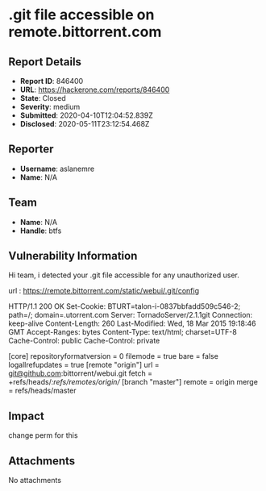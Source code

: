 # .git file accessible on remote.bittorrent.com

## Report Details
- **Report ID**: 846400
- **URL**: https://hackerone.com/reports/846400
- **State**: Closed
- **Severity**: medium
- **Submitted**: 2020-04-10T12:04:52.839Z
- **Disclosed**: 2020-05-11T23:12:54.468Z

## Reporter
- **Username**: aslanemre
- **Name**: N/A

## Team
- **Name**: N/A
- **Handle**: btfs

## Vulnerability Information
Hi team,
i detected your .git file accessible for any unauthorized user.

url : https://remote.bittorrent.com/static/webui/.git/config

HTTP/1.1 200 OK
Set-Cookie: BTURT=talon-i-0837bbfadd509c546-2; path=/; domain=.utorrent.com
Server: TornadoServer/2.1.1git
Connection: keep-alive
Content-Length: 260
Last-Modified: Wed, 18 Mar 2015 19:18:46 GMT
Accept-Ranges: bytes
Content-Type: text/html; charset=UTF-8
Cache-Control: public
Cache-Control: private

[core]
	repositoryformatversion = 0
	filemode = true
	bare = false
	logallrefupdates = true
[remote "origin"]
	url = git@github.com:bittorrent/webui.git
	fetch = +refs/heads/*:refs/remotes/origin/*
[branch "master"]
	remote = origin
	merge = refs/heads/master

## Impact

change perm for this

## Attachments
No attachments
